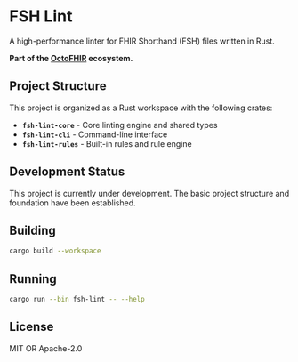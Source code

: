# FSH Lint

A high-performance linter for FHIR Shorthand (FSH) files written in Rust.

**Part of the [OctoFHIR](https://github.com/octofhir) ecosystem.**

## Project Structure

This project is organized as a Rust workspace with the following crates:

- **`fsh-lint-core`** - Core linting engine and shared types
- **`fsh-lint-cli`** - Command-line interface
- **`fsh-lint-rules`** - Built-in rules and rule engine

## Development Status

This project is currently under development. The basic project structure and foundation have been established.

## Building

```bash
cargo build --workspace
```

## Running

```bash
cargo run --bin fsh-lint -- --help
```

## License

MIT OR Apache-2.0